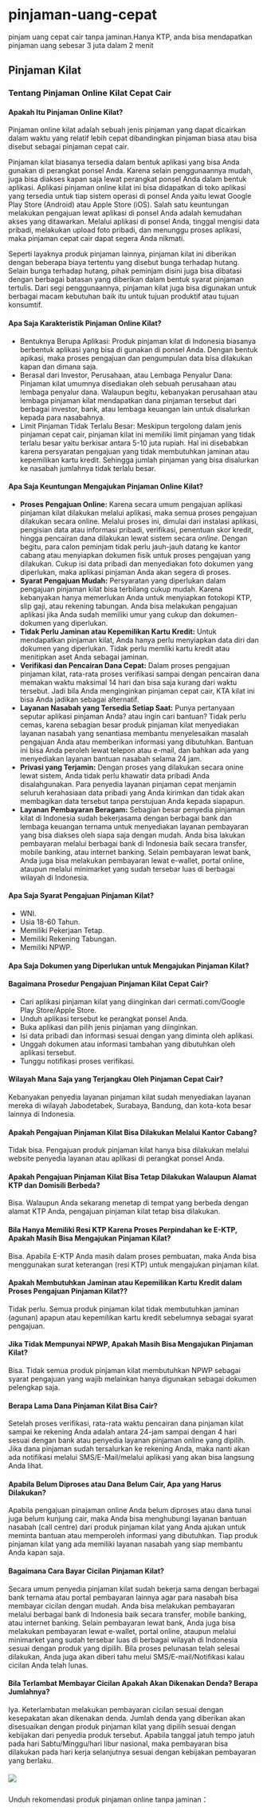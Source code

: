 # pinjaman-uang-cepat
pinjam uang cepat cair tanpa jaminan.Hanya KTP, anda bisa mendapatkan pinjaman uang sebesar 3 juta dalam 2 menit

## Pinjaman Kilat
### Tentang Pinjaman Online Kilat Cepat Cair
#### Apakah Itu Pinjaman Online Kilat?
Pinjaman online kilat adalah sebuah jenis pinjaman yang dapat dicairkan dalam waktu yang relatif lebih cepat dibandingkan pinjaman biasa atau bisa disebut sebagai pinjaman cepat cair.

Pinjaman kilat biasanya tersedia dalam bentuk aplikasi yang bisa Anda gunakan di perangkat ponsel Anda. Karena selain penggunaannya mudah, juga bisa diakses kapan saja lewat perangkat ponsel Anda dalam bentuk aplikasi. Aplikasi pinjaman online kilat ini bisa didapatkan di toko aplikasi yang tersedia untuk tiap sistem operasi di ponsel Anda yaitu lewat Google Play Store (Android) atau Apple Store (iOS). Salah satu keuntungan melakukan pengajuan lewat aplikasi di ponsel Anda adalah kemudahan akses yang ditawarkan. Melalui aplikasi di ponsel Anda, tinggal mengisi data pribadi, melakukan upload foto pribadi, dan menunggu proses aplikasi, maka pinjaman cepat cair dapat segera Anda nikmati.

Seperti layaknya produk pinjaman lainnya, pinjaman kilat ini diberikan dengan beberapa biaya tertentu yang disebut bunga terhadap hutang. Selain bunga terhadap hutang, pihak peminjam disini juga bisa dibatasi dengan berbagai batasan yang diberikan dalam bentuk syarat pinjaman tertulis. Dari segi penggunaannya, pinjaman kilat juga bisa digunakan untuk berbagai macam kebutuhan baik itu untuk tujuan produktif atau tujuan konsumtif.
#### Apa Saja Karakteristik Pinjaman Online Kilat?
- Bentuknya Berupa Aplikasi: 
Produk pinjaman kilat di Indonesia biasanya berbentuk aplikasi yang bisa di gunakan di ponsel Anda. Dengan bentuk apikasi, maka proses pengajuan dan pengumpulan data bisa dilakukan kapan dan dimana saja.
- Berasal dari Investor, Perusahaan, atau Lembaga Penyalur Dana: 
Pinjaman kilat umumnya disediakan oleh sebuah perusahaan atau lembaga penyalur dana. Walaupun begitu, kebanyakan perusahaan atau lembaga pinjaman kilat mendapatkan dana pinjaman tersebut dari berbagai investor, bank, atau lembaga keuangan lain untuk disalurkan kepada para nasabahnya.
- Limit Pinjaman Tidak Terlalu Besar: 
Meskipun tergolong dalam jenis pinjaman cepat cair, pinjaman kilat ini memiliki limit pinjaman yang tidak terlalu besar yaitu berkisar antara 5-10 juta rupiah. Hal ini disebabkan karena persyaratan pengajuan yang tidak membutuhkan jaminan atau kepemilikan kartu kredit. Sehingga jumlah pinjaman yang bisa disalurkan ke nasabah jumlahnya tidak terlalu besar.
#### Apa Saja Keuntungan Mengajukan Pinjaman Online Kilat?  
- **Proses Pengajuan Online:** Karena secara umum pengajuan aplikasi pinjaman kilat dilakukan melalui aplikasi, maka semua proses pengajuan dilakukan secara online. Melalui proses ini, dimulai dari instalasi aplikasi, pengisian data atau informasi pribadi, verifikasi, penentuan skor kredit, hingga pencairan dana dilakukan lewat sistem secara *online*. Dengan begitu, para calon peminjam tidak perlu jauh-jauh datang ke kantor cabang atau menyiapkan dokumen fisik untuk proses pengajuan yang dilakukan. Cukup isi data pribadi dan menyediakan foto dokumen yang diperlukan, maka aplikasi pinjaman Anda akan segera di proses.
- **Syarat Pengajuan Mudah:** Persyaratan yang diperlukan dalam pengajuan pinjaman kilat bisa terbilang cukup mudah. Karena kebanyakan hanya memerlukan Anda untuk menyiapkan fotokopi KTP, slip gaji, atau rekening tabungan. Anda bisa melakukan pengajuan aplikasi jika Anda sudah memiliki umur yang cukup dan dokumen-dokumen yang diperlukan.
- **Tidak Perlu Jaminan atau Kepemilikan Kartu Kredit:** Untuk mendapatkan pinjaman kilat, Anda hanya perlu menyiapkan data diri dan dokumen yang diperlukan. Tidak perlu memliki kartu kredit atau menitipkan aset Anda sebagai jaminan.
- **Verifikasi dan Pencairan Dana Cepat:** Dalam proses pengajuan pinjaman kilat, rata-rata proses verifikasi sampai dengan pencairan dana memakan waktu maksimal 14 hari dan bisa saja kurang dari waktu tersebut. Jadi bila Anda menginginkan pinjaman cepat cair, KTA kilat ini bisa Anda jadikan sebagai alternatif.
- **Layanan Nasabah yang Tersedia Setiap Saat:** Punya pertanyaan seputar aplikasi pinjaman Anda? atau ingin cari bantuan? Tidak perlu cemas, karena sebagian besar produk pinjaman kilat menyediakan layanan nasabah yang senantiasa membantu menyelesaikan masalah pengajuan Anda atau memberikan informasi yang dibutuhkan. Bantuan ini bisa Anda peroleh lewat telepon atau e-mail, dan bahkan ada yang menyediakan layanan bantuan nasabah selama 24 jam.
- **Privasi yang Terjamin:** Dengan proses yang dilakukan secara onine lewat sistem, Anda tidak perlu khawatir data pribadi Anda disalahgunakan. Para penyedia layanan pinjaman cepat menjamin seluruh kerahasiaan data pribadi yang Anda kirimkan dan tidak akan membagikan data tersebut tanpa perstujuan Anda kepada siapapun.
- **Layanan Pembayaran Beragam:** Sebagian besar penyedia pinjaman kilat di Indonesia sudah bekerjasama dengan berbagai bank dan lembaga keuangan ternama untuk menyediakan layanan pembayaran yang bisa diakses oleh siapa saja dengan mudah. Anda bisa lakukan pembayaran melalui berbagai bank di Indonesia baik secara transfer, mobile banking, atau internet banking. Selain pembayaran lewat bank, Anda juga bisa melakukan pembayaran lewat e-wallet, portal online, ataupun melalui minimarket yang sudah tersebar luas di berbagai wilayah di Indonesia.
#### Apa Saja Syarat Pengajuan Pinjaman Kilat?  
- WNI.
- Usia 18-60 Tahun.
- Memiliki Pekerjaan Tetap.
- Memiliki Rekening Tabungan.
- Memiliki NPWP.
#### Apa Saja Dokumen yang Diperlukan untuk Mengajukan Pinjaman Kilat?  
#### Bagaimana Prosedur Pengajuan Pinjaman Kilat Cepat Cair?  
- Cari aplikasi pinjaman kilat yang diinginkan dari cermati.com/Google Play Store/Apple Store.
- Unduh aplikasi tersebut ke perangkat ponsel Anda.
- Buka aplikasi dan pilih jenis pinjaman yang diinginkan.
- Isi data pribadi dan informasi sesuai dengan yang diminta oleh aplikasi.
- Unggah dokumen atau informasi tambahan yang dibutuhkan oleh aplikasi tersebut.
- Tunggu notifikasi proses verifikasi.
#### Wilayah Mana Saja yang Terjangkau Oleh Pinjaman Cepat Cair?  
Kebanyakan penyedia layanan pinjaman kilat sudah menyediakan layanan mereka di wilayah Jabodetabek, Surabaya, Bandung, dan kota-kota besar lainnya di Indonesia.
#### Apakah Pengajuan Pinjaman Kilat Bisa Dilakukan Melalui Kantor Cabang?  
Tidak bisa. Pengajuan produk pinjaman kilat hanya bisa dilakukan melalui website penyedia layanan atau aplikasi di perangkat ponsel Anda.
#### Apakah Pengajuan Pinjaman Kilat Bisa Tetap Dilakukan Walaupun Alamat KTP dan Domisili Berbeda? 
Bisa. Walaupun Anda sekarang menetap di tempat yang berbeda dengan alamat KTP Anda, pengajuan pinjaman kilat tetap bisa dilakukan. 
#### Bila Hanya Memiliki Resi KTP Karena Proses Perpindahan ke E-KTP, Apakah Masih Bisa Mengajukan Pinjaman Kilat?  
Bisa. Apabila E-KTP Anda masih dalam proses pembuatan, maka Anda bisa menggunakan surat keterangan (resi KTP) untuk mengajukan pinjaman kilat.
#### Apakah Membutuhkan Jaminan atau Kepemilikan Kartu Kredit dalam Proses Pengajuan Pinjaman Kilat??  
Tidak perlu. Semua produk pinjaman kilat tidak membutuhkan jaminan (agunan) apapun atau kepemilikan kartu kredit sebelumnya sebagai syarat pengajuan.
#### Jika Tidak Mempunyai NPWP, Apakah Masih Bisa Mengajukan Pinjaman Kilat?  
Bisa. Tidak semua produk pinjaman kilat membutuhkan NPWP sebagai syarat pengajuan yang wajib melainkan hanya digunakan sebagai dokumen pelengkap saja.
#### Berapa Lama Dana Pinjaman Kilat Bisa Cair? 
Setelah proses verifikasi, rata-rata waktu pencairan dana pinjaman kilat sampai ke rekening Anda adalah antara 24-jam sampai dengan 4 hari sesuai dengan bank atau penyedia layanan pinjaman online yang dipilih. Jika dana pinjaman sudah tersalurkan ke rekening Anda, maka nanti akan ada notifikasi melalui SMS/E-Mail/melalui aplikasi yang akan bisa langsung Anda lihat. 
#### Apabila Belum Diproses atau Dana Belum Cair, Apa yang Harus Dilakukan?  
Apabila pengajuan pinajaman online Anda belum diproses atau dana tunai juga belum kunjung cair, maka Anda bisa menghubungi layanan bantuan nasabah (call centre) dari produk pinjaman kilat yang Anda ajukan untuk meminta bantuan atau memperoleh informasi yang dibutuhkan. Tiap produk pinjaman kilat yang ada memiliki layanan nasabah yang siap membantu Anda kapan saja.
#### Bagaimana Cara Bayar Cicilan Pinjaman Kilat? 
Secara umum penyedia pinjaman kilat sudah bekerja sama dengan berbagai bank ternama atau portal pembayaran lainnya agar para nasabah bisa membayar cicilan dengan mudah. Anda bisa melakukan pembayaran melalui berbagai bank di Indonesia baik secara transfer, mobile banking, atau internet banking. Selain pembayaran lewat bank, Anda juga bisa melakukan pembayaran lewat e-wallet, portal online, ataupun melalui minimarket yang sudah tersebar luas di berbagai wilayah di Indonesia sesuai dengan produk yang dipilih. Bila proses pelunasan telah selesai dilakukan, Anda juga akan diberi tahu melui SMS/E-mail/Notifikasi kalau cicilan Anda telah lunas. 
#### Bila Terlambat Membayar Cicilan Apakah Akan Dikenakan Denda? Berapa Jumlahnya?
Iya. Keterlambatan melakukan pembayaran cicilan sesuai dengan kesepakatan akan dikenakan denda. Jumlah denda yang diberikan akan disesuaikan dengan produk pinjaman kilat yang dipilih sesuai dengan kebijakan dari penyedia produk tersebut. Apabila tanggal jatuh tempo jatuh pada hari Sabtu/Minggu/hari libur nasional, maka pembayaran bisa dilakukan pada hari kerja selanjutnya sesuai dengan kebijakan pembayaran yang berlaku.

##### ![](https://image.cermati.com/c_fit,fl_progressive,q_80,h_48/badges/google-play-badge-en.png)
Unduh rekomendasi produk pinjaman online tanpa jaminan：
